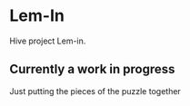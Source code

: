 # Lem-In
Hive project Lem-in.
## Currently a work in progress
Just putting the pieces of the puzzle together